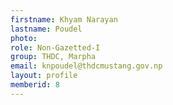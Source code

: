 ```yaml
---
firstname: Khyam Narayan
lastname: Poudel
photo: 
role: Non-Gazetted-I
group: THDC, Marpha
email: knpoudel@thdcmustang.gov.np
layout: profile
memberid: 8
---
```

